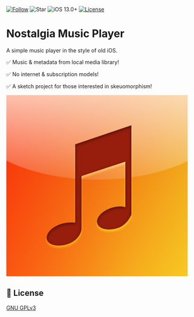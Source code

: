 [![Follow](https://img.shields.io/github/followers/yusif-projects?style=social)](https://github.com/yusif-projects)
![Star](https://img.shields.io/github/stars/yusif-projects/NostalgicMusicPlayer?style=social)
![iOS 13.0+](https://img.shields.io/badge/iOS-13.0%2B-blue.svg)
[![License](https://img.shields.io/github/license/yusif-projects/NostalgicMusicPlayer)](https://github.com/yusif-projects/NostalgicMusicPlayer/blob/main/LICENSE)

# Nostalgia Music Player

A simple music player in the style of old iOS.

✅ Music & metadata from local media library!

✅ No internet & subscription models!

✅ A sketch project for those interested in skeuomorphism!

<img src="https://github.com/yusif-projects/NostalgicMusicPlayer/blob/main/Custom%20Music%20Player/Resources/Assets.xcassets/AppIcon.appiconset/Artboard%401024x1024.png" width="480" style="corner-radius=16px;"/>

## 📝 License

[GNU GPLv3](https://choosealicense.com/licenses/gpl-3.0/)